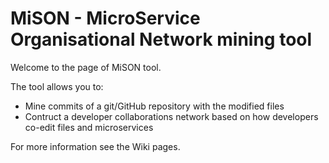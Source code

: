 # MiSON - MicroService Organisational Network mining tool

Welcome to the page of MiSON tool.

The tool allows you to:
- Mine commits of a git/GitHub repository with the modified files
- Contruct a developer collaborations network based on how developers co-edit files and microservices

For more information see the Wiki pages.
